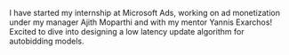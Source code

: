 I have started my internship at Microsoft Ads, working on ad monetization under my manager Ajith Moparthi and with my mentor Yannis Exarchos! Excited to dive into designing a low latency update algorithm for autobidding models.
